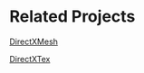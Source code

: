 # Related Projects

[DirectXMesh](https://github.com/Microsoft/DirectXMesh)

[DirectXTex](https://github.com/Microsoft/DirectXTex)